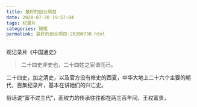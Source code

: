 ```yaml
---
title: 最好的创业项目
date: 2020-07-30 19:57:04
tags: 纪录片
categories: 随笔
permalink: 最好的创业项目-20200730.html
---
```


观记录片《中国通史》

> 二十四史非史也，二十四姓之家谱而已。

二十四史，加之清史，以及官方没有修史的西夏，中华大地上二十六个主要的朝代，百集纪录片，基本在讲她们的兴亡史。  

俗话说“富不过三代”，而权力的传承往往都在两三百年间，王权富贵，